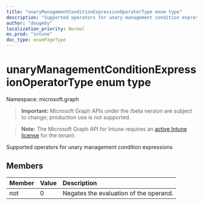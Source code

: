 ```yaml
---
title: "unaryManagementConditionExpressionOperatorType enum type"
description: "Supported operators for unary management condition expressions"
author: "dougeby"
localization_priority: Normal
ms.prod: "intune"
doc_type: enumPageType
---
```


# unaryManagementConditionExpressionOperatorType enum type

Namespace: microsoft.graph

> **Important:** Microsoft Graph APIs under the /beta version are subject to change; production use is not supported.

> **Note:** The Microsoft Graph API for Intune requires an [active Intune license](https://go.microsoft.com/fwlink/?linkid=839381) for the tenant.

Supported operators for unary management condition expressions

## Members
|Member|Value|Description|
|:---|:---|:---|
|not|0|Negates the evaluation of the operand.|






